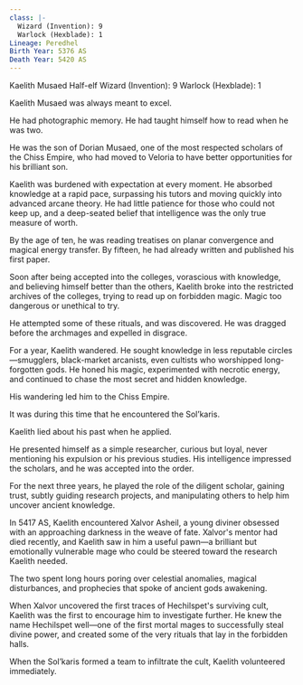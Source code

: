 ```yaml
---
class: |-
  Wizard (Invention): 9
  Warlock (Hexblade): 1
Lineage: Peredhel
Birth Year: 5376 AS
Death Year: 5420 AS
---
```


Kaelith Musaed
Half-elf
Wizard (Invention): 9
Warlock (Hexblade): 1

Kaelith Musaed was always meant to excel.

He had photographic memory. He had taught himself how to read when he was two.

He was the son of Dorian Musaed, one of the most respected scholars of the Chiss Empire, who had moved to Veloria to have better opportunities for his brilliant son. 

Kaelith was burdened with expectation at every moment. He absorbed knowledge at a rapid pace, surpassing his tutors and moving quickly into advanced arcane theory. He had little patience for those who could not keep up, and a deep-seated belief that intelligence was the only true measure of worth.

By the age of ten, he was reading treatises on planar convergence and magical energy transfer. By fifteen, he had already written and published his first paper.

Soon after being accepted into the colleges, vorascious with knowledge, and believing himself better than the others, Kaelith broke into the restricted archives of the colleges, trying to read up on forbidden magic. Magic too dangerous or unethical to try. 

He attempted some of these rituals, and was discovered. He was dragged before the archmages and expelled in disgrace.

For a year, Kaelith wandered. He sought knowledge in less reputable circles—smugglers, black-market arcanists, even cultists who worshipped long-forgotten gods. He honed his magic, experimented with necrotic energy, and continued to chase the most secret and hidden knowledge.

His wandering led him to the Chiss Empire.

It was during this time that he encountered the Sol’karis.

Kaelith lied about his past when he applied.

He presented himself as a simple researcher, curious but loyal, never mentioning his expulsion or his previous studies. His intelligence impressed the scholars, and he was accepted into the order.

For the next three years, he played the role of the diligent scholar, gaining trust, subtly guiding research projects, and manipulating others to help him uncover ancient knowledge.

In 5417 AS, Kaelith encountered Xalvor Asheil, a young diviner obsessed with an approaching darkness in the weave of fate. Xalvor's mentor had died recently, and Kaelith saw in him a useful pawn—a brilliant but emotionally vulnerable mage who could be steered toward the research Kaelith needed.

The two spent long hours poring over celestial anomalies, magical disturbances, and prophecies that spoke of ancient gods awakening.

When Xalvor uncovered the first traces of Hechilspet's surviving cult, Kaelith was the first to encourage him to investigate further. He knew the name Hechilspet well—one of the first mortal mages to successfully steal divine power, and created some of the very rituals that lay in the forbidden halls.

When the Sol’karis formed a team to infiltrate the cult, Kaelith volunteered immediately. 